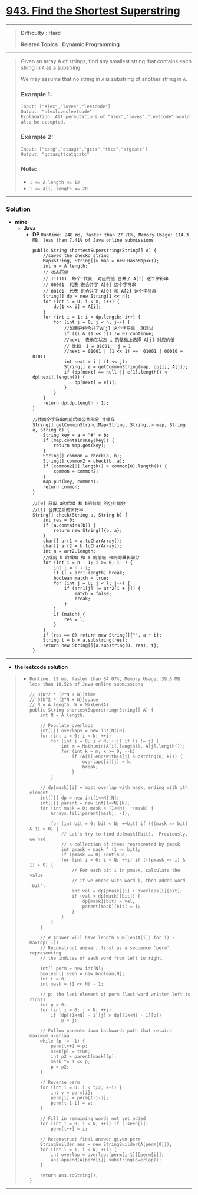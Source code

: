 # [943. Find the Shortest Superstring](https://leetcode.com/problems/find-the-shortest-superstring/)

---

> **Difficulty** : **Hard**
>
> **Related Topics** : **Dynamic Programming**

---

> Given an array A of strings, find any smallest string that contains each string in `A` as a substring.
>
> We may assume that no string in `A` is substring of another string in `A`.
>
>
> ### Example 1:
> ```
> Input: ["alex","loves","leetcode"]
> Output: "alexlovesleetcode"
> Explanation: All permutations of "alex","loves","leetcode" would also be accepted.
> ```
>
> ### Example 2:
> ```
> Input: ["catg","ctaagt","gcta","ttca","atgcatc"]
> Output: "gctaagttcatgcatc"
> ````
>
> ### Note:
> * `1 <= A.length <= 12`
> * `1 <= A[i].length <= 20`

---

### Solution
* **mine**
  * **Java**
    * **DP** `Runtime: 248 ms, faster than 27.78%, Memory Usage: 114.3 MB, less than 7.41% of Java online submissions`
      ```
      public String shortestSuperstring(String[] A) {
          //saved the checkd string
          Map<String, String[]> map = new HashMap<>();
          int n = A.length;
          // 状态压缩
          // 111111  每个1代表  对应的值 合并了 A[i] 这个字符串
          // 00001  代表 进合并了 A[0] 这个字符串
          // 00101  代表 进合并了 A[0] 和 A[2] 这个字符串
          String[] dp = new String[1 << n];
          for (int i = 0; i < n; i++) {
              dp[1 << i] = A[i];
          }
          for (int i = 1; i < dp.length; i++) {
              for (int j = 0; j < n; j++) {
                  //如果已经合并了A[j] 这个字符串  就跳过
                  if ((i & (1 << j)) != 0) continue;
                  //next  表示在状态 i 的基础上选择 A[j] 对应的值
                  // 比如  i = 01001,  j = 1
                  //next = 01001 | (1 << 1) ==  01001 | 00010 = 01011
                  int next = i | (1 << j);
                  String[] e = getCommonString(map, dp[i], A[j]);
                  if (dp[next] == null || e[1].length() < dp[next].length()) {
                      dp[next] = e[1];
                  }
              }
          }
          return dp[dp.length - 1];
      }

      //找两个字符串的前后缀公共部分 并缓存
      String[] getCommonString(Map<String, String[]> map, String a, String b) {
          String key = a + "#" + b;
          if (map.containsKey(key)) {
              return map.get(key);
          }
          String[] common = check(a, b);
          String[] common2 = check(b, a);
          if (common2[0].length() > common[0].length()) {
              common = common2;
          }
          map.put(key, common);
          return common;
      }

      //[0] 获取 a的后缀 和 b的前缀 的公共部分
      //[1] 合并之后的字符串
      String[] check(String a, String b) {
          int res = 0;
          if (a.contains(b)) {
              return new String[]{b, a};
          }
          char[] arr1 = a.toCharArray();
          char[] arr2 = b.toCharArray();
          int n = arr2.length;
          //找到 b 的后缀 和 a 的前缀 相同的最长部分
          for (int i = n - 1; i >= 0; i--) {
              int l = n - i;
              if (l > arr1.length) break;
              boolean match = true;
              for (int j = 0; j < l; j++) {
                  if (arr1[j] != arr2[i + j]) {
                      match = false;
                      break;
                  }
              }
              if (match) {
                  res = l;
              }
          }
          if (res == 0) return new String[]{"", a + b};
          String t = b + a.substring(res);
          return new String[]{a.substring(0, res), t};
      }
      ```

---

* **the leetcode solution**
>  * `Runtime: 19 ms, faster than 84.07%, Memory Usage: 39.8 MB, less than 18.52% of Java online submissions`
>    ```
>    // O(N^2 * (2^N + W))time 
>    // O(N^2 * (2^N + W))space
>    // N = A.length  W = MaxLen(A)
>    public String shortestSuperstring(String[] A) {
>        int N = A.length;
>
>        // Populate overlaps
>        int[][] overlaps = new int[N][N];
>        for (int i = 0; i < N; ++i)
>            for (int j = 0; j < N; ++j) if (i != j) {
>                int m = Math.min(A[i].length(), A[j].length());
>                for (int k = m; k >= 0; --k)
>                    if (A[i].endsWith(A[j].substring(0, k))) {
>                        overlaps[i][j] = k;
>                        break;
>                    }
>            }
>
>        // dp[mask][i] = most overlap with mask, ending with ith element
>        int[][] dp = new int[1<<N][N];
>        int[][] parent = new int[1<<N][N];
>        for (int mask = 0; mask < (1<<N); ++mask) {
>            Arrays.fill(parent[mask], -1);
>
>            for (int bit = 0; bit < N; ++bit) if (((mask >> bit) & 1) > 0) {
>                // Let's try to find dp[mask][bit].  Previously, we had
>                // a collection of items represented by pmask.
>                int pmask = mask ^ (1 << bit);
>                if (pmask == 0) continue;
>                for (int i = 0; i < N; ++i) if (((pmask >> i) & 1) > 0) {
>                    // For each bit i in pmask, calculate the value
>                    // if we ended with word i, then added word 'bit'.
>                    int val = dp[pmask][i] + overlaps[i][bit];
>                    if (val > dp[mask][bit]) {
>                        dp[mask][bit] = val;
>                        parent[mask][bit] = i;
>                    }
>                }
>            }
>        }
>
>        // # Answer will have length sum(len(A[i]) for i) - max(dp[-1])
>        // Reconstruct answer, first as a sequence 'perm' representing
>        // the indices of each word from left to right.
>
>        int[] perm = new int[N];
>        boolean[] seen = new boolean[N];
>        int t = 0;
>        int mask = (1 << N) - 1;
>
>        // p: the last element of perm (last word written left to right)
>        int p = 0;
>        for (int j = 0; j < N; ++j)
>            if (dp[(1<<N) - 1][j] > dp[(1<<N) - 1][p])
>                p = j;
>
>        // Follow parents down backwards path that retains maximum overlap
>        while (p != -1) {
>            perm[t++] = p;
>            seen[p] = true;
>            int p2 = parent[mask][p];
>            mask ^= 1 << p;
>            p = p2;
>        }
>
>        // Reverse perm
>        for (int i = 0; i < t/2; ++i) {
>            int v = perm[i];
>            perm[i] = perm[t-1-i];
>            perm[t-1-i] = v;
>        }
>
>        // Fill in remaining words not yet added
>        for (int i = 0; i < N; ++i) if (!seen[i])
>            perm[t++] = i;
>
>        // Reconstruct final answer given perm
>        StringBuilder ans = new StringBuilder(A[perm[0]]);
>        for (int i = 1; i < N; ++i) {
>            int overlap = overlaps[perm[i-1]][perm[i]];
>            ans.append(A[perm[i]].substring(overlap));
>        }
>
>        return ans.toString();
>    }
>    ```


---
